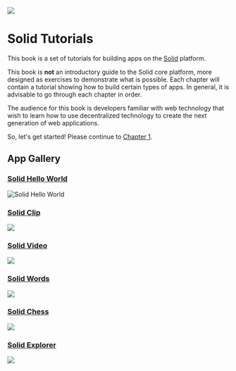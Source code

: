 ![](https://avatars3.githubusercontent.com/u/14262490?v=3&s=200)

# Solid Tutorials

This book is a set of tutorials for building apps on the
[Solid](https://github.com/solid-spec/) platform.

This book is **not** an introductory guide to the Solid core platform, more
designed as exercises to demonstrate what is possible. Each chapter will
contain a tutorial showing how to build certain types of apps. In general, it
is advisable to go through each chapter in order.

The audience for this book is developers familiar with web technology that wish
to learn how to use decentralized technology to create the next generation of
web applications.

So, let's get started!  Please continue to [Chapter 1](https://melvincarvalho.gitbooks.io/solid-tutorials/content/chapter1.html).

## App Gallery

### [Solid Hello World](https://melvincarvalho.gitbooks.io/solid-tutorials/content/chapter1.html)

![Solid Hello World](https://melvincarvalho.gitbooks.io/solid-tutorials/content/solidhello.png)

### [Solid Clip](https://melvincarvalho.gitbooks.io/solid-tutorials/content/chapter2.html)

![](https://melvincarvalho.gitbooks.io/solid-tutorials/content/clip.png)

### [Solid Video](https://melvincarvalho.gitbooks.io/solid-tutorials/content/chapter3.html)

![](https://melvincarvalho.gitbooks.io/solid-tutorials/content/video.png)

### [Solid Words](https://melvincarvalho.gitbooks.io/solid-tutorials/content/chapter4.html)

![](https://melvincarvalho.gitbooks.io/solid-tutorials/content/words.png)

### [Solid Chess](https://melvincarvalho.gitbooks.io/solid-tutorials/content/chapter5.html)

![](https://melvincarvalho.gitbooks.io/solid-tutorials/content/solidchess.png)

### [Solid Explorer](https://melvincarvalho.gitbooks.io/solid-tutorials/content/chapter6.html)

![](https://melvincarvalho.gitbooks.io/solid-tutorials/content/solidexplorer.png)
